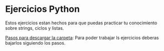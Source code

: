 # Ejercicios Python

Estos ejercicios estan hechos para que puedas practicar tu conocimiento sobre strings, ciclos y listas.

<a href='download.md'>Pasos para descargar la carpeta</a>: Para poder trabajar ls ejercicios deberas bajarlos siguiendo los pasos.
